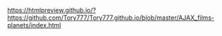 https://htmlpreview.github.io/?https://github.com/Tory777/Tory777.github.io/blob/master/AJAX_films-planets/index.html
